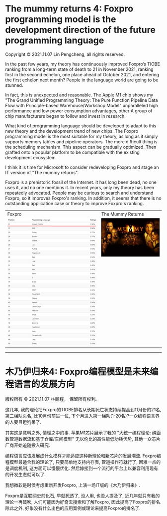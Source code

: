 # The mummy returns 4: Foxpro programming model is the development direction of the future programming language

Copyright © 2021.11.07 Lin Pengcheng, all rights reserved.

In the past few years, my theory has continuously improved Foxpro’s TIOBE ranking 
from a long-term state of death to 21 in November 2021, ranking first in the second echelon, 
one place ahead of October 2021, and entering the first echelon next month? 
People in the language world are going to be stunned.

In fact, this is unexpected and reasonable. The Apple M1 chip shows my 
"The Grand Unified Programming Theory: The Pure Function Pipeline Data Flow with Principle-based Warehouse/Workshop Model" 
unparalleled high performance and low power consumption advantages, 
other A group of chip manufacturers began to follow and invest in research.

What kind of programming language should be developed to adapt 
to this new theory and the development trend of new chips. 
The Foxpro programming model is the most suitable for my theory, 
as long as it simply supports memory tables and pipeline operators. 
The more difficult thing is the scheduling mechanism. 
This aspect can be gradually optimized. 
Then grafted onto a popular platform to be compatible with the existing development ecosystem.

I think it is time for Microsoft to consider redeveloping Foxpro 
and stage an IT version of "The mummy returns".

Foxpro is a prehistoric fossil of the Internet. It has long been dead, 
no one uses it, and no one mentions it. In recent years, 
only my theory has been repeatedly advocated. 
People may be curious to search and understand Foxpro, 
so it improves Foxpro's ranking. In addition, 
it seems that there is no outstanding application case or theory to improve Foxpro's ranking.

<table>
<tr>
<td>Foxpro</td>
<td>The Mummy Returns</td>
</tr>
<tr>
<td width="60%"><img src=./image/foxpro21_202111.png></td>
<td valign="top" align="left"><img src=./image/TheMummyReturns.jpg></td>
</tr>
</table>

----

# 木乃伊归来4: Foxpro编程模型是未来编程语言的发展方向

版权所有 © 2021.11.07 林鹏程， 保留所有权利。

这几年, 我的理论把Foxpro的TIOBE排名从长期死亡状态持续提高到11月份的21名, 第二梯队头名, 
比10月份前进一位, 下个月进入第一梯队(1-20名)?一众编程语言界的人要目瞪狗呆了.

其实这是意料之外, 情理之中的事. 苹果M1芯片展示了我的
"大统一编程理论: 纯函数管道数据流和基于仓库/车间模型"
无以伦比的高性能低功耗优势, 其他一众芯片厂商开始追随投入研究.

编程语言应该发展成什么模样才能适应这种新理论和新芯片的发展潮流. Foxpro编程模型最适合我的理论了, 
只要简单地支持内存表, 管道操作符就行了, 困难一点的是调度机制, 这方面可以慢慢优化. 
然后嫁接到一个流行的平台上以兼容利用现有的开发生态就可以了.

我想微软是时侯考虑重新开发Foxpro, 上演一场IT版的《木乃伊归来》.

Foxpro是互联网史前化石, 早就死透了, 没人用, 也没人提及了, 
近几年就只有我的理论一再鼓吹, 人们可能因为好奇去搜索和了解Foxpro, 
因此提高了Foxpro的排名.
除此之外, 好象没有什么出色的应用案例或理论来提高Foxpro的排名了.

